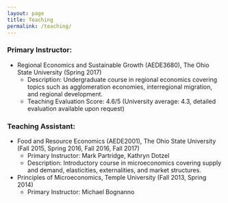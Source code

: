 ```yaml
---
layout: page
title: Teaching
permalink: /teaching/
---
```

### Primary Instructor:
* Regional Economics and Sustainable Growth (AEDE3680), The Ohio State University (Spring 2017)
	* Description:  Undergraduate course in regional economics covering topics such as agglomeration economies, interregional migration, and regional development.
	* Teaching Evaluation Score: 4.6/5 (University average: 4.3, detailed evaluation available upon request)

### Teaching Assistant: 
* Food and Resource Economics (AEDE2001), The Ohio State University (Fall 2015, Spring 2016, Fall 2016, Fall 2017)
	* Primary Instructor: Mark Partridge, Kathryn Dotzel
	* Description:  Introductory course in microeconomics covering supply and demand, elasticities, externalities, and market structures. 
* Principles of Microeconomics, Temple University (Fall 2013, Spring 2014)
	* Primary Instructor: Michael Bognanno
